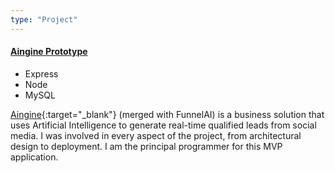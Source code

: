 ```yaml
---
type: "Project"
---
```


<h4>
  <a href="https://funnelai.co/" target="_blank">Aingine Prototype</a>
</h4>

<ul class="tags">
  <li class="tag">Express</li>
  <li class="tag">Node</li>
  <li class="tag">MySQL</li>
</ul>

[Aingine](https://funnelai.co){:target="_blank"} (merged with FunnelAI) is a business solution that uses Artificial Intelligence to generate real-time qualified leads from social media. I was involved in every aspect of the project, from architectural design to deployment. I am the principal programmer for this MVP application. 
